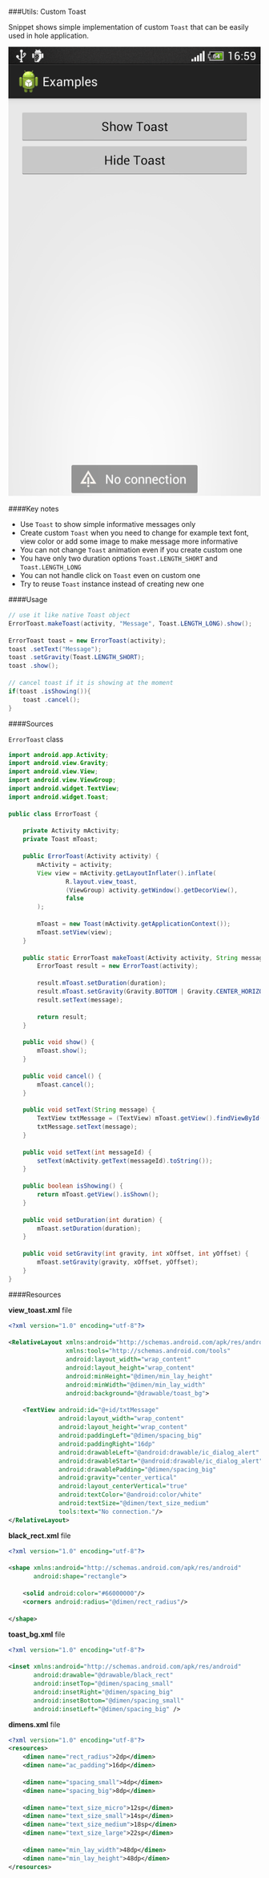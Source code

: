 ###Utils: Custom Toast

Snippet shows simple implementation of custom `Toast` that can be easily used in hole application.

![Header](/assets/images/gists/utilst-custom-toast-1.png)

####Key notes 

- Use `Toast` to show simple informative messages only
- Create custom `Toast` when you need to change for example text font, view color or add some image to make message more informative
- You can not change `Toast` animation even if you create custom one
- You have only two duration options `Toast.LENGTH_SHORT` and `Toast.LENGTH_LONG`
- You can not handle click on `Toast` even on custom one
- Try to reuse `Toast` instance instead of creating new one

####Usage

```java
// use it like native Toast object
ErrorToast.makeToast(activity, "Message", Toast.LENGTH_LONG).show();

ErrorToast toast = new ErrorToast(activity);
toast .setText("Message");
toast .setGravity(Toast.LENGTH_SHORT);
toast .show();

// cancel toast if it is showing at the moment
if(toast .isShowing()){
	toast .cancel();
}
```

####Sources

`ErrorToast`  class
```java
import android.app.Activity;
import android.view.Gravity;
import android.view.View;
import android.view.ViewGroup;
import android.widget.TextView;
import android.widget.Toast;

public class ErrorToast {

    private Activity mActivity;
    private Toast mToast;

    public ErrorToast(Activity activity) {
        mActivity = activity;
        View view = mActivity.getLayoutInflater().inflate(
                R.layout.view_toast,
                (ViewGroup) activity.getWindow().getDecorView(),
                false
        );

        mToast = new Toast(mActivity.getApplicationContext());
        mToast.setView(view);
    }

    public static ErrorToast makeToast(Activity activity, String message, int duration) {
        ErrorToast result = new ErrorToast(activity);

        result.mToast.setDuration(duration);
        result.mToast.setGravity(Gravity.BOTTOM | Gravity.CENTER_HORIZONTAL, 0, 0);
        result.setText(message);

        return result;
    }

    public void show() {
        mToast.show();
    }

    public void cancel() {
        mToast.cancel();
    }

    public void setText(String message) {
        TextView txtMessage = (TextView) mToast.getView().findViewById(R.id.txtMessage);
        txtMessage.setText(message);
    }

    public void setText(int messageId) {
        setText(mActivity.getText(messageId).toString());
    }

    public boolean isShowing() {
        return mToast.getView().isShown();
    }

    public void setDuration(int duration) {
        mToast.setDuration(duration);
    }

    public void setGravity(int gravity, int xOffset, int yOffset) {
        mToast.setGravity(gravity, xOffset, yOffset);
    }
}
```

####Resources

**view_toast.xml** file
```xml
<?xml version="1.0" encoding="utf-8"?>

<RelativeLayout xmlns:android="http://schemas.android.com/apk/res/android"
                xmlns:tools="http://schemas.android.com/tools"
                android:layout_width="wrap_content"
                android:layout_height="wrap_content"
                android:minHeight="@dimen/min_lay_height"
                android:minWidth="@dimen/min_lay_width"
                android:background="@drawable/toast_bg">

    <TextView android:id="@+id/txtMessage"
              android:layout_width="wrap_content"
              android:layout_height="wrap_content"
              android:paddingLeft="@dimen/spacing_big"
              android:paddingRight="16dp"
              android:drawableLeft="@android:drawable/ic_dialog_alert"
              android:drawableStart="@android:drawable/ic_dialog_alert"
              android:drawablePadding="@dimen/spacing_big"
              android:gravity="center_vertical"
              android:layout_centerVertical="true"
              android:textColor="@android:color/white"
              android:textSize="@dimen/text_size_medium"
              tools:text="No connection."/>
</RelativeLayout>
```

**black_rect.xml** file
```xml
<?xml version="1.0" encoding="utf-8"?>

<shape xmlns:android="http://schemas.android.com/apk/res/android"
       android:shape="rectangle">

    <solid android:color="#66000000"/>
    <corners android:radius="@dimen/rect_radius"/>

</shape>
```

**toast_bg.xml** file

```xml
<?xml version="1.0" encoding="utf-8"?>

<inset xmlns:android="http://schemas.android.com/apk/res/android"
       android:drawable="@drawable/black_rect"
       android:insetTop="@dimen/spacing_small"
       android:insetRight="@dimen/spacing_big"
       android:insetBottom="@dimen/spacing_small"
       android:insetLeft="@dimen/spacing_big" />
```

**dimens.xml** file

```xml
<?xml version="1.0" encoding="utf-8"?>
<resources>
    <dimen name="rect_radius">2dp</dimen>
    <dimen name="ac_padding">16dp</dimen>

    <dimen name="spacing_small">4dp</dimen>
    <dimen name="spacing_big">8dp</dimen>

    <dimen name="text_size_micro">12sp</dimen>
    <dimen name="text_size_small">14sp</dimen>
    <dimen name="text_size_medium">18sp</dimen>
    <dimen name="text_size_large">22sp</dimen>

    <dimen name="min_lay_width">48dp</dimen>
    <dimen name="min_lay_height">48dp</dimen>
</resources>
```
